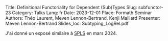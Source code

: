 Title: Definitional Functoriality for Dependent (Sub)Types 
Slug: subfunctor-23
Category: Talks
Lang: fr
Date: 2023-12-01
Place: Formath Seminar
Authors: Théo Laurent, Meven Lennon-Bertrand, Kenji Maillard
Presenter: Meven Lennon-Bertrand
Slides_loc: Subtyping_LogRel.pdf

J'ai donné un exposé similaire à [SPLS](https://scottish-pl-institute.github.io/spls/meetings/2024/march/) en mars 2024.